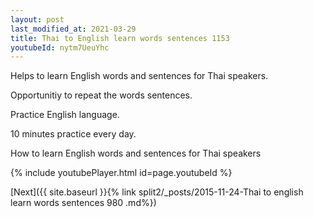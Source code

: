 ```yaml
---
layout: post
last_modified_at: 2021-03-29
title: Thai to English learn words sentences 1153 
youtubeId: nytm7UeuYhc
---
```

 
 
Helps to learn English words and sentences for Thai speakers.

Opportunitiy to repeat the words sentences. 

Practice English language. 
 
10 minutes practice every day. 
 
How to learn English words and sentences for Thai speakers 
 
{% include youtubePlayer.html id=page.youtubeId %}
 
 
[Next]({{ site.baseurl }}{% link  split2/_posts/2015-11-24-Thai to english learn words sentences 980 .md%})
 
